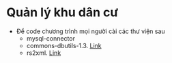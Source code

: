 # Quản lý khu dân cư

- Để code chương trình mọi người cài các thư viện sau
  - mysql-connector
  - commons-dbutils-1.3. [Link](http://www.java2s.com/Code/Jar/c/Downloadcommonsdbutils13jar.htm)
  - rs2xml. [Link](https://sourceforge.net/projects/finalangelsanddemons/files/rs2xml.jar/download)
